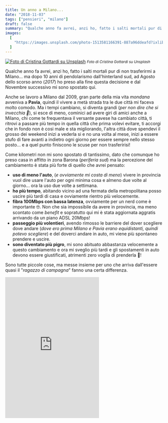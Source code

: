 ```yaml
---
title: Un anno a Milano...
date: "2018-11-03"
tags: ["pensieri", "milano"]
draft: false
summary: "Qualche anno fa avrei, anzi ho, fatto i salti mortali pur di non trasferirmi a Milano... ma dopo 10 anni di pendolarismo dall'hinterland sud, ad Agosto dello scorso anno (*2017*) ho preso alla fine questa decisione e dal Novembre successivo mi sono spostato qui."
images:
  [
    "https://images.unsplash.com/photo-1513581166391-887a96ddeafd?ixlib=rb-1.2.1&ixid=eyJhcHBfaWQiOjEyMDd9&auto=format&fit=crop&w=1200&q=80",
  ]
---
```


[![Foto di Cristina Gottardi su Unsplash](https://images.unsplash.com/photo-1513581166391-887a96ddeafd?ixlib=rb-1.2.1&ixid=eyJhcHBfaWQiOjEyMDd9&auto=format&fit=crop&w=1200&q=80)](https://unsplash.com/photos/-YzMZYqwoH4) <small>_Foto di Cristina Gottardi su Unsplash_</small>

Qualche anno fa avrei, anzi ho, fatto i salti mortali pur di non trasferirmi a Milano... ma dopo 10 anni di pendolarismo dall'hinterland sud, ad Agosto dello scorso anno (_2017_) ho preso alla fine questa decisione e dal Novembre successivo mi sono spostato qui.

Anche se lavoro a Milano dal 2009, gran parte della mia vita _mondana_ avveniva a **Pavia**, quindi il vivere a metà strada tra le due città mi faceva molto comodo. Ma i tempi cambiano, si diventa grandi (_per non dire che si invecchia 🤣_), si esce di meno, cominici ad avere giri di amici anche a Milano, chi come te frequentava il versante pavese ha cambiato città, ti ritrovi a passare più tempo in quella città che prima volevi evitare, ti accorgi che in fondo non è cosi male e sta migliorando, l'altra città dove spendevi il grosso dei weekend inizi a vederla si e no una volta al mese, inizi a essere stufo di fare avanti a indietro ogni giorno per essere sempre nello stesso posto... e a quel punto finiscono le scuse per non trasferirisi!

Come kilometri non mi sono spostato di tantissimo, dato che comunque ho preso casa in affitto in zona Barona (_periferia sud_) ma la percezione del cambiamento è stata più forte di quello che avrei pensato:

- **uso di meno l'auto**, (_e ovviamente mi costa di meno_) vivere in provincia vuol dire usare l'auto per ogni minima cosa e almeno due volte al giorno... ora la uso due volte a settimana.
- **ho più tempo**, abitando vicino ad una fermata della metropolitana posso uscire più tardi di casa e ovviamente rientro più velocemente.
- **fibra 100Mbps con bassa latenza**, ovviamente per un nerd come è importante 🤓. Non che sia impossibile da avere in provincia, ma meno scontato come _benefit_ e sopratutto qui mi è stata aggiornata aggratis arrivando da un piano ADSL 20Mbps!
- **passeggio più volentieri**, avendo rimosso le barriere del dover scegliere dove andare (_dove ero prima Milano e Pavia erano equidistanti, quindi potevo scegliere_) e del doverci andare in auto, mi viene più spontaneo prendere e uscire.
- **sono diventato più pigro**, mi sono abituato abbastanza velocemente a questo cambiamento e ora mi sveglio più tardi e gli spostamenti in auto devono essere giustificati, atrimenti zero voglia di prenderla 🤣!

Sono tutte piccole cose, ma messe insieme per uno che arriva dall'essere quasi il "_ragazzo di campagna_" fanno una certa differenza.

<iframe loading="lazy" class="w-full" height="450" src="https://www.youtube.com/embed/p6tRfEhPdaw" frameborder="0" allowfullscreen></iframe>
